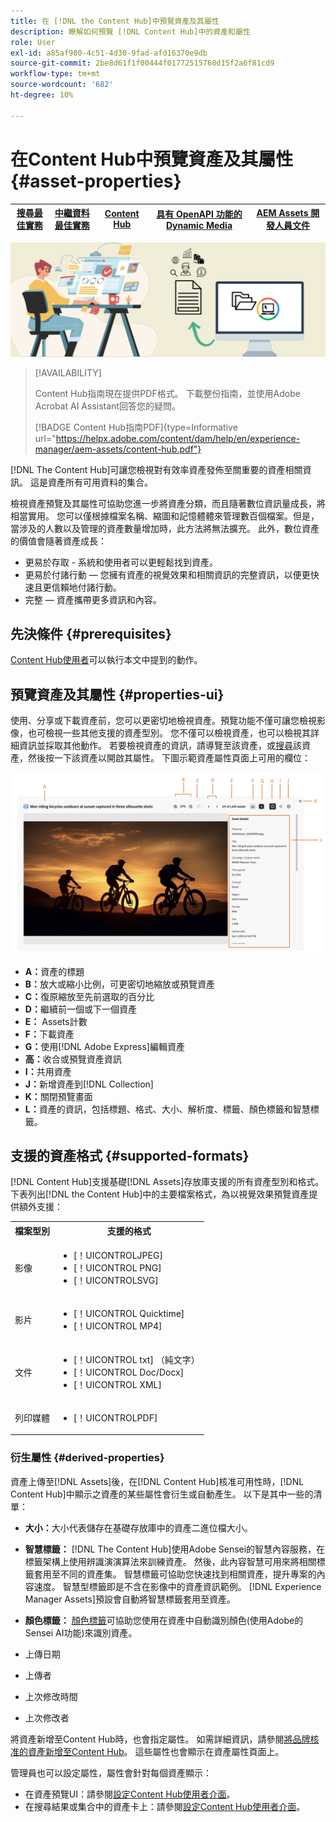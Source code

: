 ```yaml
---
title: 在 [!DNL the Content Hub]中預覽資產及其屬性
description: 瞭解如何預覽 [!DNL Content Hub]中的資產和屬性
role: User
exl-id: a85af980-4c51-4d30-9fad-afd16370e9db
source-git-commit: 2be8d61f1f00444f01772515760d15f2a6f81cd9
workflow-type: tm+mt
source-wordcount: '682'
ht-degree: 10%

---
```


# 在Content Hub中預覽資產及其屬性 {#asset-properties}

| [搜尋最佳實務](/help/assets/search-best-practices.md) | [中繼資料最佳實務](/help/assets/metadata-best-practices.md) | [Content Hub](/help/assets/product-overview.md) | [具有 OpenAPI 功能的 Dynamic Media](/help/assets/dynamic-media-open-apis-overview.md) | [AEM Assets 開發人員文件](https://developer.adobe.com/experience-cloud/experience-manager-apis/) |
| ------------- | --------------------------- |---------|----|-----|

![中繼資料橫幅影像](assets/metadata-banner-image.png)

>[!AVAILABILITY]
>
>Content Hub指南現在提供PDF格式。 下載整份指南，並使用Adobe Acrobat AI Assistant回答您的疑問。
>
>[!BADGE Content Hub指南PDF]{type=Informative url="https://helpx.adobe.com/content/dam/help/en/experience-manager/aem-assets/content-hub.pdf"}

[!DNL The Content Hub]可讓您檢視對有效率資產發佈至關重要的資產相關資訊。 這是資產所有可用資料的集合。

檢視資產預覽及其屬性可協助您進一步將資產分類，而且隨著數位資訊量成長，將相當實用。 您可以僅根據檔案名稱、縮圖和記憶體體來管理數百個檔案。但是，當涉及的人數以及管理的資產數量增加時，此方法將無法擴充。 此外，數位資產的價值會隨著資產成長：

* 更易於存取 - 系統和使用者可以更輕鬆找到資產。
* 更易於付諸行動 — 您擁有資產的視覺效果和相關資訊的完整資訊，以便更快速且更信賴地付諸行動。
* 完整 — 資產攜帶更多資訊和內容。

## 先決條件 {#prerequisites}

[Content Hub使用者](deploy-content-hub.md#onboard-content-hub-users)可以執行本文中提到的動作。

## 預覽資產及其屬性 {#properties-ui}

使用、分享或下載資產前，您可以更密切地檢視資產。預覽功能不僅可讓您檢視影像，也可檢視一些其他支援的資產型別。 您不僅可以檢視資產，也可以檢視其詳細資訊並採取其他動作。 若要檢視資產的資訊，請導覽至該資產，或[搜尋](search-assets.md)該資產，然後按一下該資產以開啟其屬性。 下圖示範資產屬性頁面上可用的欄位：

![資產UI的屬性](assets/properties-ui.png)

* **A：**&#x200B;資產的標題
* **B：**&#x200B;放大或縮小比例，可更密切地縮放或預覽資產
* **C：**&#x200B;復原縮放至先前選取的百分比
* **D：**&#x200B;繼續前一個或下一個資產
* **E：** Assets計數
* **F：**&#x200B;下載資產
* **G：**&#x200B;使用[!DNL Adobe Express]編輯資產
* **高：**&#x200B;收合或預覽資產資訊
* **I：**&#x200B;共用資產
* **J：**&#x200B;新增資產到[!DNL Collection]
* **K：**&#x200B;關閉預覽畫面
* **L：**&#x200B;資產的資訊，包括標題、格式、大小、解析度、標籤、顏色標籤和智慧標籤。

## 支援的資產格式 {#supported-formats}

[!DNL Content Hub]支援基礎[!DNL Assets]存放庫支援的所有資產型別和格式。 下表列出[!DNL the Content Hub]中的主要檔案格式，為以視覺效果預覽資產提供額外支援：

<table> 
    <tbody>
     <tr>
      <th><strong>檔案型別</strong></th>
      <th><strong>支援的格式</strong></th>
     </tr>
     <tr>
      <td>影像</td>
      <td>
        <ul>
            <li>[！UICONTROLJPEG]</li> 
            <li>[！UICONTROL PNG]</li> 
            <li>[！UICONTROLSVG]</li>
        </ul>
      </td>
     </tr>
     <tr>
      <td>影片</td>
      <td>
        <ul>
            <li>[！UICONTROL Quicktime]</li>  
            <li>[！UICONTROL MP4]</li> 
        </ul>
      </td>
     </tr>
      <tr>
      <td>文件</td>
      <td>
        <ul>
            <li>[！UICONTROL txt] （純文字）</li>  
            <li>[！UICONTROL Doc/Docx]</li> 
            <li>[！UICONTROL XML]</li>
        </ul>
      </td>
     </tr>
     <tr>
      <td>列印媒體</td>
      <td>
        <ul>
            <li>[！UICONTROLPDF]</li>  
        </ul>
      </td>
     </tr>  
    </tbody>
   </table>

### 衍生屬性 {#derived-properties}

資產上傳至[!DNL Assets]後，在[!DNL Content Hub]核准可用性時，[!DNL Content Hub]中顯示之資產的某些屬性會衍生或自動產生。 以下是其中一些的清單：

* **大小：**&#x200B;大小代表儲存在基礎存放庫中的資產二進位檔大小。

<!--* **Tags:** Tags help you categorize assets that can be browsed and searched more efficiently. Tagging helps in propagating the appropriate taxonomy to other users and workflows. -->

* **智慧標籤：** [!DNL The Content Hub]使用Adobe Sensei的智慧內容服務，在標籤架構上使用辨識演演算法來訓練資產。 然後，此內容智慧可用來將相關標籤套用至不同的資產集。 智慧標籤可協助您快速找到相關資產，提升專案的內容速度。 智慧型標籤即是不含在影像中的資產資訊範例。 [!DNL Experience Manager Assets]預設會自動將智慧標籤套用至資產。

* **顏色標籤：** [顏色標籤](#https://experienceleague.adobe.com/docs/experience-manager-cloud-service/content/assets/manage/color-tag-images.html?lang=en)可協助您使用在資產中自動識別顏色(使用Adobe的Sensei AI功能)來識別資產。

* 上傳日期

* 上傳者

* 上次修改時間

* 上次修改者

將資產新增至Content Hub時，也會指定屬性。 如需詳細資訊，請參閱[將品牌核准的資產新增至Content Hub](upload-brand-approved-assets.md)。 這些屬性也會顯示在資產屬性頁面上。

管理員也可以設定屬性，屬性會針對每個資產顯示：

* 在資產預覽UI：請參閱[設定Content Hub使用者介面](configure-content-hub-ui-options.md#configure-asset-details-content-hub)。
* 在搜尋結果或集合中的資產卡上：請參閱[設定Content Hub使用者介面](configure-content-hub-ui-options.md#asset-card)。

<!--

### Date range {#date-range} 

The date range allows you to select dates you want to see the assets. You can customize date range by choosing the start and end dates. 

-->
